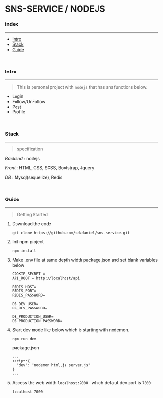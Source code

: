 # SNS-SERVICE / NODEJS

### **index**
___

* [Intro](#Intro)
* [Stack](#Stack)
* [Guide](#Guide)

<br>

### **Intro** <a id="Intro"></a>
___
> This is personal project with `nodejs` that has sns functions below.
* Login
* Follow/UnFollow
* Post
* Profile

<br>

### **Stack** <a id="Stack"></a>
___
> specification

*Backend* :  nodejs

*Front* : HTML, CSS, SCSS, Bootstrap, Jquery

*DB* : Mysql(sequelize), Redis

<br>

### **Guide** <a id="Guide"></a>
___
> Getting Started

1. Download the code
   ```
   git clone https://github.com/sdadaniel/sns-service.git
   ```

2. Init npm project
    ```javascript
    npm install
    ```


3. Make .env file at same depth width package.json and set blank variables below
    ```
    COOKIE_SECRET = 
    API_ROOT = http://localhost/api

    REDIS_HOST=
    REDIS_PORT=
    REDIS_PASSWORD=

    DB_DEV_USER=
    DB_DEV_PASSWORD=

    DB_PRODUCTION_USER=
    DB_PRODUCTION_PASSWORD=
    ```

4. Start dev mode like below which is starting with nodemon.
    ```
    npm run dev
    ```

    package.json
    ```
    ...
    script:{
      "dev": "nodemon html,js server.js"
    }
    ...
    ```

4. Access the web width `localhost:7000 ` which defalut dev port is `7000`
    ```
    localhost:7000
    ```

